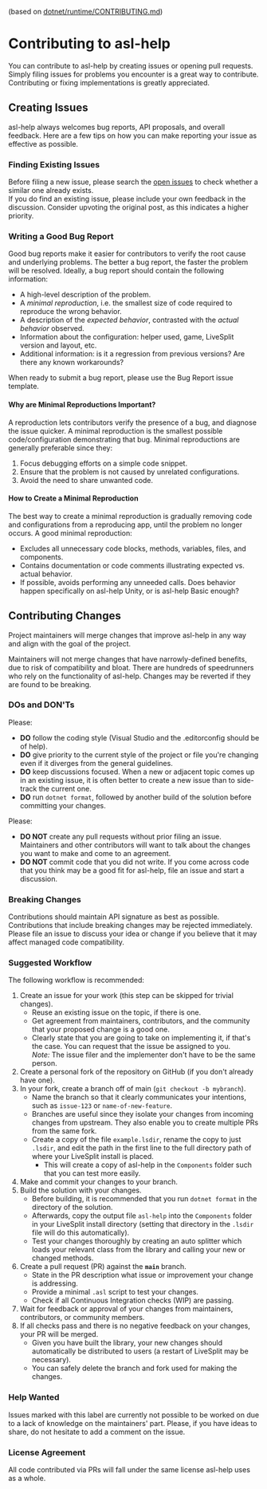 (based on [dotnet/runtime/CONTRIBUTING.md](https://github.com/dotnet/runtime/blob/main/CONTRIBUTING.md))

# Contributing to asl-help
You can contribute to asl-help by creating issues or opening pull requests. Simply filing issues for problems you encounter is a great way to contribute. Contributing or fixing implementations is greatly appreciated.

## Creating Issues
asl-help always welcomes bug reports, API proposals, and overall feedback. Here are a few tips on how you can make reporting your issue as effective as possible.

### Finding Existing Issues
Before filing a new issue, please search the [open issues](https://github.com/just-ero/asl-help/issues) to check whether a similar one already exists.  
If you do find an existing issue, please include your own feedback in the discussion. Consider upvoting the original post, as this indicates a higher priority.

### Writing a Good Bug Report
Good bug reports make it easier for contributors to verify the root cause and underlying problems. The better a bug report, the faster the problem will be resolved. Ideally, a bug report should contain the following information:

* A high-level description of the problem.
* A *minimal reproduction*, i.e. the smallest size of code required to reproduce the wrong behavior.
* A description of the *expected behavior*, contrasted with the *actual behavior* observed.
* Information about the configuration: helper used, game, LiveSplit version and layout, etc.
* Additional information: is it a regression from previous versions? Are there any known workarounds?

When ready to submit a bug report, please use the Bug Report issue template.

#### Why are Minimal Reproductions Important?
A reproduction lets contributors verify the presence of a bug, and diagnose the issue quicker. A minimal reproduction is the smallest possible code/configuration demonstrating that bug. Minimal reproductions are generally preferable since they:

1. Focus debugging efforts on a simple code snippet.
2. Ensure that the problem is not caused by unrelated configurations.
3. Avoid the need to share unwanted code.

#### How to Create a Minimal Reproduction
The best way to create a minimal reproduction is gradually removing code and configurations from a reproducing app, until the problem no longer occurs. A good minimal reproduction:

* Excludes all unnecessary code blocks, methods, variables, files, and components.
* Contains documentation or code comments illustrating expected vs. actual behavior.
* If possible, avoids performing any unneeded calls. Does behavior happen specifically on asl-help Unity, or is asl-help Basic enough?

## Contributing Changes
Project maintainers will merge changes that improve asl-help in any way and align with the goal of the project.

Maintainers will not merge changes that have narrowly-defined benefits, due to risk of compatibility and bloat. There are hundreds of speedrunners who rely on the functionality of asl-help. Changes may be reverted if they are found to be breaking.

### DOs and DON'Ts
Please:
* **DO** follow the coding style (Visual Studio and the .editorconfig should be of help).
* **DO** give priority to the current style of the project or file you're changing even if it diverges from the general guidelines.
* **DO** keep discussions focused. When a new or adjacent topic comes up in an existing issue, it is often better to create a new issue than to side-track the current one.
* **DO** run `dotnet format`, followed by another build of the solution before committing your changes.

Please:
* **DO NOT** create any pull requests without prior filing an issue. Maintainers and other contributors will want to talk about the changes you want to make and come to an agreement.
* **DO NOT** commit code that you did not write. If you come across code that you think may be a good fit for asl-help, file an issue and start a discussion.

### Breaking Changes
Contributions should maintain API signature as best as possible. Contributions that include breaking changes may be rejected immediately. Please file an issue to discuss your idea or change if you believe that it may affect managed code compatibility.

### Suggested Workflow
The following workflow is recommended:

1. Create an issue for your work (this step can be skipped for trivial changes).
   * Reuse an existing issue on the topic, if there is one.
   * Get agreement from maintainers, contributors, and the community that your proposed change is a good one.
   * Clearly state that you are going to take on implementing it, if that's the case. You can request that the issue be assigned to you.  
     *Note:* The issue filer and the implementer don't have to be the same person.
2. Create a personal fork of the repository on GitHub (if you don't already have one).
3. In your fork, create a branch off of main (`git checkout -b mybranch`).
   * Name the branch so that it clearly communicates your intentions, such as `issue-123` or `name-of-new-feature`.
   * Branches are useful since they isolate your changes from incoming changes from upstream. They also enable you to create multiple PRs from the same fork.
   * Create a copy of the file `example.lsdir`, rename the copy to just `.lsdir`, and edit the path in the first line to the full directory path of where your LiveSplit install is placed.
     * This will create a copy of asl-help in the `Components` folder such that you can test more easily.
4. Make and commit your changes to your branch.
5. Build the solution with your changes.
   * Before building, it is recommended that you run `dotnet format` in the directory of the solution.
   * Afterwards, copy the output file `asl-help` into the `Components` folder in your LiveSplit install directory (setting that directory in the `.lsdir` file will do this automatically).
   * Test your changes thoroughly by creating an auto splitter which loads your relevant class from the library and calling your new or changed methods.
6. Create a pull request (PR) against the **`main`** branch.
   * State in the PR description what issue or improvement your change is addressing.
   * Provide a minimal `.asl` script to test your changes.
   * Check if all Continuous Integration checks (WIP) are passing.
7. Wait for feedback or approval of your changes from maintainers, contributors, or community members.
8. If all checks pass and there is no negative feedback on your changes, your PR will be merged.
   * Given you have built the library, your new changes should automatically be distributed to users (a restart of LiveSplit may be necessary).
   * You can safely delete the branch and fork used for making the changes.

### Help Wanted
Issues marked with this label are currently not possible to be worked on due to a lack of knowledge on the maintainers' part. Please, if you have ideas to share, do not hesitate to add a comment on the issue.

### License Agreement
All code contributed via PRs will fall under the same license asl-help uses as a whole.
